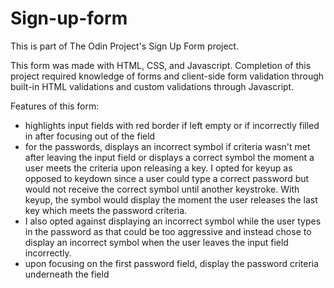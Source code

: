# Sign-up-form

This is part of The Odin Project's Sign Up Form project. 

This form was made with HTML, CSS, and Javascript. Completion of this project required knowledge of forms and client-side form validation through built-in HTML validations and custom validations through Javascript. 

Features of this form: 
- highlights input fields with red border if left empty or if incorrectly filled in after focusing out of the field 
- for the passwords, displays an incorrect symbol if criteria wasn't met after leaving the input field or displays a correct symbol the moment a user meets the criteria upon releasing a key. I opted for keyup as opposed to keydown since a user could type a correct password but would not receive the correct symbol until another keystroke. With keyup, the symbol would display the moment the user releases the last key which meets the password criteria. 
- I also opted against displaying an incorrect symbol while the user types in the password as that could be too aggressive and instead chose to display an incorrect symbol when the user leaves the input field incorrectly. 
- upon focusing on the first password field, display the password criteria underneath the field